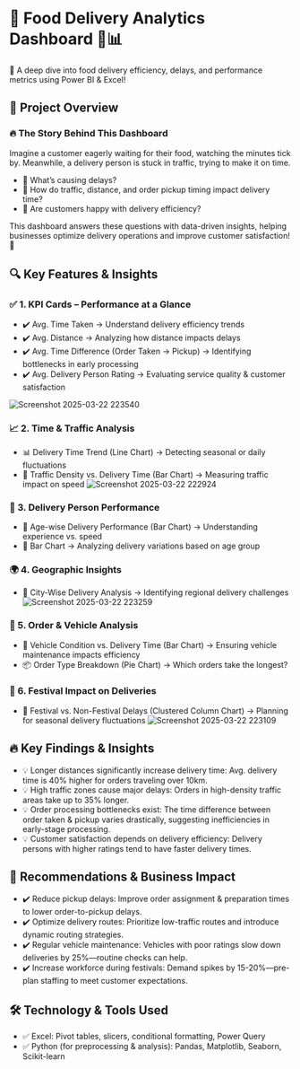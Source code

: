 # 🚀 Food Delivery Analytics Dashboard 🍕📊

📌 A deep dive into food delivery efficiency, delays, and performance metrics using Power BI & Excel!

## 📖 Project Overview
### 🔥 The Story Behind This Dashboard
Imagine a customer eagerly waiting for their food, watching the minutes tick by. Meanwhile, a delivery person is stuck in traffic, trying to make it on time.

- 📍 What’s causing delays?
- 📍 How do traffic, distance, and order pickup timing impact delivery time?
- 📍 Are customers happy with delivery efficiency?

This dashboard answers these questions with data-driven insights, helping businesses optimize delivery operations and improve customer satisfaction! 🚀

## 🔍 Key Features & Insights
### ✅ 1. KPI Cards – Performance at a Glance
- ✔️ Avg. Time Taken → Understand delivery efficiency trends
- ✔️ Avg. Distance → Analyzing how distance impacts delays
- ✔️ Avg. Time Difference (Order Taken → Pickup) → Identifying bottlenecks in early processing
- ✔️ Avg. Delivery Person Rating → Evaluating service quality & customer satisfaction

![Screenshot 2025-03-22 223540](https://github.com/user-attachments/assets/d637d4a1-d178-4a34-9369-bc70e5c20d43)

### 📈 2. Time & Traffic Analysis
- 📊 Delivery Time Trend (Line Chart) → Detecting seasonal or daily fluctuations
- 🚦 Traffic Density vs. Delivery Time (Bar Chart) → Measuring traffic impact on speed
![Screenshot 2025-03-22 222924](https://github.com/user-attachments/assets/283e89d9-188a-4afc-b39f-3b6f4940d23a)

### 👤 3. Delivery Person Performance
- 🛵 Age-wise Delivery Performance (Bar Chart) → Understanding experience vs. speed
- 📌 Bar Chart → Analyzing delivery variations based on age group

### 🌍 4. Geographic Insights
- 📍 City-Wise Delivery Analysis → Identifying regional delivery challenges
![Screenshot 2025-03-22 223259](https://github.com/user-attachments/assets/4cdcae25-8f9d-407b-9ade-d0fd089c10ce)

### 🚗 5. Order & Vehicle Analysis
- 🔧 Vehicle Condition vs. Delivery Time (Bar Chart) → Ensuring vehicle maintenance impacts efficiency
- 📦 Order Type Breakdown (Pie Chart) → Which orders take the longest?

### 🎉 6. Festival Impact on Deliveries
- 📅 Festival vs. Non-Festival Delays (Clustered Column Chart) → Planning for seasonal delivery fluctuations
![Screenshot 2025-03-22 223109](https://github.com/user-attachments/assets/fd2a5bc2-85d0-4848-81fb-276166721668)

## 🔥 Key Findings & Insights
- 💡 Longer distances significantly increase delivery time: Avg. delivery time is 40% higher for orders traveling over 10km.
- 💡 High traffic zones cause major delays: Orders in high-density traffic areas take up to 35% longer.
- 💡 Order processing bottlenecks exist: The time difference between order taken & pickup varies drastically, suggesting inefficiencies in early-stage processing.
- 💡 Customer satisfaction depends on delivery efficiency: Delivery persons with higher ratings tend to have faster delivery times.

## 🎯 Recommendations & Business Impact
- ✔️ Reduce pickup delays: Improve order assignment & preparation times to lower order-to-pickup delays.
- ✔️ Optimize delivery routes: Prioritize low-traffic routes and introduce dynamic routing strategies.
- ✔️ Regular vehicle maintenance: Vehicles with poor ratings slow down deliveries by 25%—routine checks can help.
- ✔️ Increase workforce during festivals: Demand spikes by 15-20%—pre-plan staffing to meet customer expectations.

## 🛠️ Technology & Tools Used
- ✅ Excel: Pivot tables, slicers, conditional formatting, Power Query
- ✅ Python (for preprocessing & analysis): Pandas, Matplotlib, Seaborn, Scikit-learn








